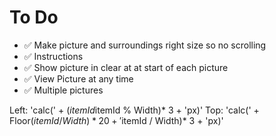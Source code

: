 To Do
=====

- ✅ Make picture and surroundings right size so no scrolling
- ✅ Instructions
- ✅ Show picture in clear at at start of each picture
- ✅ View Picture at any time
- ✅ Multiple pictures


Left: 'calc(' + ($itemId % Width) * 20 + '% + ' + ($itemId % Width)* 3 + 'px)'
Top: 'calc(' + Floor($itemId / Width) * 20 + '% + ' + Floor($itemId / Width)* 3 + 'px)'
